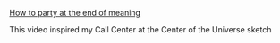 
[How to party at the end of meaning](https://www.youtube.com/watch?v=Jv79l1b-eoI)

This video inspired my Call Center at the Center of the Universe sketch